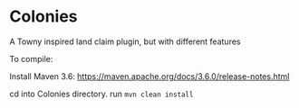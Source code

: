 # Colonies
A Towny inspired land claim plugin, but with different features

To compile:

Install Maven 3.6: https://maven.apache.org/docs/3.6.0/release-notes.html

cd into Colonies directory. run `mvn clean install`
